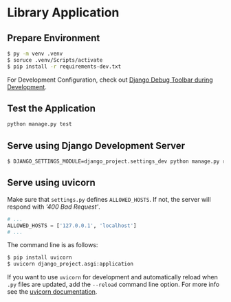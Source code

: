 # Library Application

## Prepare Environment

```bash
$ py -m venv .venv
$ soruce .venv/Scripts/activate
$ pip install -r requirements-dev.txt
```

For Development Configuration, check out [Django Debug Toolbar during Development](https://ig-gems.readthedocs.io/en/latest/python/django/010-using-django-debug-toolbar-development-only.html).

## Test the Application

```bash
python manage.py test
```

## Serve using Django Development Server

```bash
$ DJANGO_SETTINGS_MODULE=django_project.settings_dev python manage.py runserver
```

## Serve using uvicorn

Make sure that `settings.py` defines `ALLOWED_HOSTS`. If not, the server will respond with _'400 Bad Request'_.

```python
# ...
ALLOWED_HOSTS = ['127.0.0.1', 'localhost']
# ...
```

The command line is as follows:

```bash
$ pip install uvicorn
$ uvicorn django_project.asgi:application
```

If you want to use `uvicorn` for development and automatically reload when `.py` files are updated, add the `--reload` command line option. For more info see the [uvicorn documentation](https://www.uvicorn.org/settings/#development).
